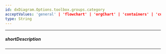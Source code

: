 ```yaml
---
id: dxDiagram.Options.toolbox.groups.category
acceptValues: 'general' | 'flowchart' | 'orgChart' | 'containers' | 'custom'
type: String
---
```

---
##### shortDescription

---
